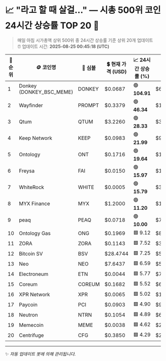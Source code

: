 
# 📈 "라고 할 때 살걸..." — 시총 500위 코인 24시간 상승률 TOP 20 🚀

> 매일 아침 시가총액 상위 500위 중 24시간 상승률 기준 상위 20개 업데이트  
> ⏰ 업데이트 시간: **2025-08-25 00:45:18 (UTC)**

| 🔢 순위 | 🪙 코인명 | 🔣 심볼 | 💲 현재 가격 (USD) | 📈 24시간 상승률 (%) | 💰 시가총액 (USD) | 🔄 24시간 거래량 (USD) | 🔢 유통 공급량 |
|--------|----------|--------|-------------------|--------------------|--------------------|-----------------------|-------------------|
| 1 | Donkey (DONKEY_BSC_MEME) | DONKEY | $0.0687 | 🟢 **104.91** | $68,749,163 | $28,581,333 | 1,000,000,000 |
| 2 | Wayfinder | PROMPT | $0.3379 | 🟢 **46.34** | $109,900,438 | $1,007,078,407 | 325,255,957 |
| 3 | Qtum | QTUM | $3.2260 | 🟢 **28.33** | $341,245,849 | $544,369,039 | 105,780,925 |
| 4 | Keep Network | KEEP | $0.0983 | 🟢 **21.99** | $95,167,153 | $9,630 | 967,787,054 |
| 5 | Ontology | ONT | $0.1716 | 🟢 **19.64** | $157,001,079 | $92,191,629 | 914,697,857 |
| 6 | Freysa | FAI | $0.0150 | 🟢 **15.97** | $122,758,335 | $5,426,411 | 8,189,700,000 |
| 7 | WhiteRock | WHITE | $0.0005 | 🟢 **15.79** | $302,044,339 | $351,266 | 650,000,000,000 |
| 8 | MYX Finance | MYX | $1.2000 | 🟢 **11.20** | $189,307,348 | $25,011,395 | 157,749,937 |
| 9 | peaq | PEAQ | $0.0718 | 🟢 **10.00** | $79,369,001 | $19,535,109 | 1,105,905,551 |
| 10 | Ontology Gas | ONG | $0.1969 | 🟩 9.12 | $83,381,266 | $15,210,313 | 423,506,273 |
| 11 | ZORA | ZORA | $0.1143 | 🟩 7.52 | $370,487,284 | $275,433,096 | 3,240,202,199 |
| 12 | Bitcoin SV | BSV | $28.4744 | 🟩 7.25 | $566,942,254 | $103,132,416 | 19,910,616 |
| 13 | Neo | NEO | $7.6437 | 🟩 6.59 | $539,174,231 | $278,594,324 | 70,538,831 |
| 14 | Electroneum | ETN | $0.0044 | 🟩 5.77 | $79,698,670 | $920,506 | 17,979,817,605 |
| 15 | Coreum | COREUM | $0.1682 | 🟩 5.52 | $64,737,409 | $815,013 | 384,792,048 |
| 16 | XPR Network | XPR | $0.0065 | 🟩 5.02 | $181,142,783 | $21,968,098 | 27,947,352,657 |
| 17 | Paycoin | PCI | $0.0903 | 🟩 4.90 | $95,287,726 | $1,229,454 | 1,055,284,757 |
| 18 | Neutron | NTRN | $0.1054 | 🟩 4.89 | $64,315,982 | $25,948,331 | 610,106,380 |
| 19 | Memecoin | MEME | $0.0038 | 🟩 4.62 | $204,796,671 | $587,497,294 | 53,569,243,872 |
| 20 | Centrifuge | CFG | $0.3850 | 🟩 4.29 | $217,177,779 | $13,906,347 | 564,163,875 |

---

✨ *자동 업데이트 봇에 의해 관리됩니다.*
